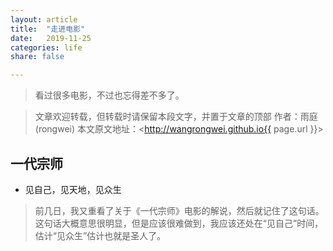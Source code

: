 ```yaml
---
layout: article
title:  "走进电影"
date:   2019-11-25
categories: life
share: false

---
```


> 看过很多电影，不过也忘得差不多了。

> 文章欢迎转载，但转载时请保留本段文字，并置于文章的顶部
> 作者：雨庭(rongwei)
> 本文原文地址：<http://wangrongwei.github.io{{ page.url }}>

## 一代宗师

- 见自己，见天地，见众生

> 前几日，我又重看了关于《一代宗师》电影的解说，然后就记住了这句话。这句话大概意思很明显，但是应该很难做到，我应该还处在“见自己”时间，估计“见众生”估计也就是圣人了。

